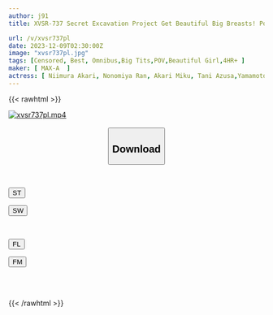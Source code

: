 ```yaml
---
author: j91
title: XVSR-737 Secret Excavation Project Get Beautiful Big Breasts! Popular Actress Gonzo SEX SPECIAL

url: /v/xvsr737pl
date: 2023-12-09T02:30:00Z
image: "xvsr737pl.jpg"
tags: [Censored, Best, Omnibus,Big Tits,POV,Beautiful Girl,4HR+	]
maker: [ MAX-A  ]
actress: [ Niimura Akari, Nonomiya Ran, Akari Miku, Tani Azusa,Yamamoto Renka,Arima Karen, Hazuki Rino, Ayaka, Chinamin, Hoshi Yuuka ]
---
```



{{< rawhtml >}}

<div class="video" data-videoid="6wYL2V7W1Ps98D4">
    <a href="javascript:;">
        <img src="/v/xvsr737pl/xvsr737pl.jpg" width="WIDTH" height="HEIGHT" alt="xvsr737pl.mp4" loading="lazy">
    </a>
</div>

<script type="text/javascript" src="https://j91.asia/asset/on-demand-st.js"></script>

<br>
  <link rel="stylesheet" href="https://j91.asia/asset/bs5.css">
  
  <center>
  <button class="btn btn-primary" type="button" data-bs-toggle="collapse" data-bs-target=".multi-collapse" aria-expanded="false" aria-controls="multiCollapseExample1 multiCollapseExample2"><h2>Download</h2></button></center>
</p>
<div class="row">
  <div class="col">
    <div class="collapse multi-collapse" id="multiCollapseExample1">
      <div class="card card-body">
	      	      <br>
<div class="buttons">  
<p><a href="https://streamtape.to/v/6wYL2V7W1Ps98D4" target="_blank"><button class="btn-hover color-3"><i class="fa fa-download"></i> ST</button></a></p>
<p><a href="https://flaswish.com/5219g7fl7r0y" target="_blank"><button class="btn-hover color-2"><i class="fa fa-download"></i> SW</button></a></p></div>
    </div>
  </div>
</div>
  <div class="col">
    <div class="collapse multi-collapse" id="multiCollapseExample2">
      <div class="card card-body">
	      <br>
<div class="buttons">
<p><a href="https://filelions.site/f/60w6usecnyu8" target="_blank"><button class="btn-hover color-9"><i class="fa fa-download"></i> FL</button></a></p>
<p><a href="https://filemoon.sx/d/3f96q8m6y329" target="_blank"><button class="btn-hover color-8"><i class="fa fa-download"></i> FM</button></a></p></div>
<br><br>
      </div>
    </div>
  </div>
</div>

{{< /rawhtml >}}